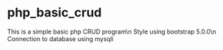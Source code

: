 # php_basic_crud

This is a simple basic php CRUD program\n
Style using bootstrap 5.0.0\n
Connection to database using mysqli
